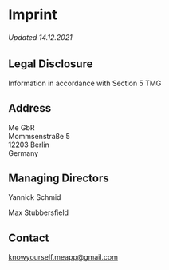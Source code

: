 
# Imprint


###### Updated 14.12.2021

## Legal Disclosure

Information in accordance with Section 5 TMG

## Address

Me GbR‍  
Mommsenstraße 5  
12203 Berlin  
Germany

## Managing Directors

Yannick Schmid

Max Stubbersfield

## Contact

knowyourself.meapp@gmail.com